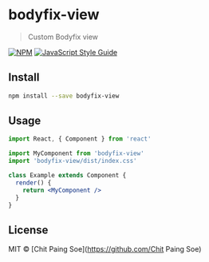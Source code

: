 # bodyfix-view

> Custom Bodyfix view

[![NPM](https://img.shields.io/npm/v/bodyfix-view.svg)](https://www.npmjs.com/package/bodyfix-view) [![JavaScript Style Guide](https://img.shields.io/badge/code_style-standard-brightgreen.svg)](https://standardjs.com)

## Install

```bash
npm install --save bodyfix-view
```

## Usage

```jsx
import React, { Component } from 'react'

import MyComponent from 'bodyfix-view'
import 'bodyfix-view/dist/index.css'

class Example extends Component {
  render() {
    return <MyComponent />
  }
}
```

## License

MIT © [Chit Paing Soe](https://github.com/Chit Paing Soe)
